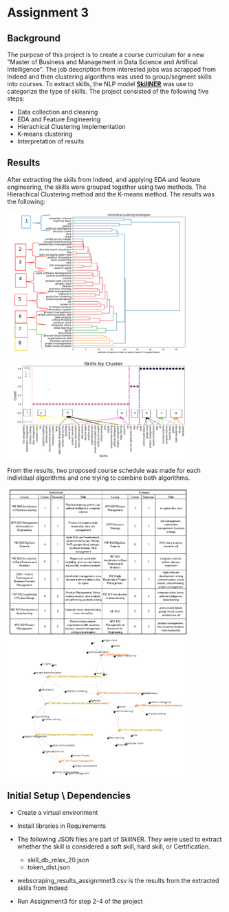 # Assignment 3

## Background

The purpose of this project is to create a course curriculum for a new "Master of Business and Management in Data Science and Artifical Intelligence". The job description from interested jobs was scrapped from Indeed and then clustering algorithms was used to group/segment skills into courses. To extract skills, the NLP model [**SkillNER**](https://github.com/AnasAito/SkillNER) was use to categorize the type of skills. The project consisted of the following five steps:

* Data collection and cleaning
* EDA and Feature Engineering
* Hierachical Clustering Implementation
* K-means clustering
* Interpretation of results 


## Results

After extracting the skils from Indeed, and applying EDA and feature engineering, the skills were grouped together using two methods. The Hierachical Clustering method and the K-means method. The results was the following:

<img src="Images/Hierachical.png" width="425"/> <img src="Images/K-means.png" width="425"/> 

From the results, two proposed course schedule was made for each individual algorithms and one trying to combine both algorithms.

<img src="Images/Proposed_Schedule.png" width="425"/> <img src="Images/Merged_Schedule.png" width="425"/> 


## Initial Setup \ Dependencies

* Create a virtual environment
* Install libraries in Requirements
* The following JSON files are part of SkillNER. They were used to extract whether the skill is considered a soft skill,
hard skill, or Certification. 
	* skill_db_relax_20.json
	* token_dist.json

* webscraping_results_assignmnet3.csv is the results from the extracted skills from Indeed
* Run Assignment3 for step 2-4 of the project
